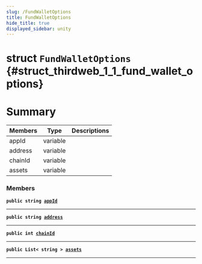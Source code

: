 ```yaml
---
slug: /FundWalletOptions
title: FundWalletOptions
hide_title: true
displayed_sidebar: unity
---
```


# struct `FundWalletOptions` {#struct_thirdweb_1_1_fund_wallet_options}

# Summary

| Members | Type     | Descriptions |
| ------- | -------- | ------------ |
| appId   | variable |              |
| address | variable |              |
| chainId | variable |              |
| assets  | variable |              |

### Members

**`public string `[`appId`](#struct_thirdweb_1_1_fund_wallet_options_1ad7507b03d4357558674b152ea18a145a)**

---

**`public string `[`address`](#struct_thirdweb_1_1_fund_wallet_options_1a183c2dab6438c514266b5f511f786b8c)**

---

**`public int `[`chainId`](#struct_thirdweb_1_1_fund_wallet_options_1a3ff8757dceb78171e0cecc879f647653)**

---

**`public List< string > `[`assets`](#struct_thirdweb_1_1_fund_wallet_options_1a4edfee6549c2f76001f92bc50abe089b)**

---
